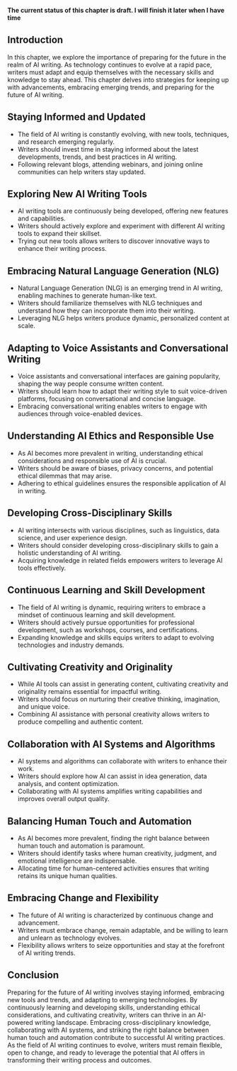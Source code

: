 **The current status of this chapter is draft. I will finish it later when I have time**

Introduction
------------

In this chapter, we explore the importance of preparing for the future in the realm of AI writing. As technology continues to evolve at a rapid pace, writers must adapt and equip themselves with the necessary skills and knowledge to stay ahead. This chapter delves into strategies for keeping up with advancements, embracing emerging trends, and preparing for the future of AI writing.

Staying Informed and Updated
----------------------------

* The field of AI writing is constantly evolving, with new tools, techniques, and research emerging regularly.
* Writers should invest time in staying informed about the latest developments, trends, and best practices in AI writing.
* Following relevant blogs, attending webinars, and joining online communities can help writers stay updated.

Exploring New AI Writing Tools
------------------------------

* AI writing tools are continuously being developed, offering new features and capabilities.
* Writers should actively explore and experiment with different AI writing tools to expand their skillset.
* Trying out new tools allows writers to discover innovative ways to enhance their writing process.

Embracing Natural Language Generation (NLG)
-------------------------------------------

* Natural Language Generation (NLG) is an emerging trend in AI writing, enabling machines to generate human-like text.
* Writers should familiarize themselves with NLG techniques and understand how they can incorporate them into their writing.
* Leveraging NLG helps writers produce dynamic, personalized content at scale.

Adapting to Voice Assistants and Conversational Writing
-------------------------------------------------------

* Voice assistants and conversational interfaces are gaining popularity, shaping the way people consume written content.
* Writers should learn how to adapt their writing style to suit voice-driven platforms, focusing on conversational and concise language.
* Embracing conversational writing enables writers to engage with audiences through voice-enabled devices.

Understanding AI Ethics and Responsible Use
-------------------------------------------

* As AI becomes more prevalent in writing, understanding ethical considerations and responsible use of AI is crucial.
* Writers should be aware of biases, privacy concerns, and potential ethical dilemmas that may arise.
* Adhering to ethical guidelines ensures the responsible application of AI in writing.

Developing Cross-Disciplinary Skills
------------------------------------

* AI writing intersects with various disciplines, such as linguistics, data science, and user experience design.
* Writers should consider developing cross-disciplinary skills to gain a holistic understanding of AI writing.
* Acquiring knowledge in related fields empowers writers to leverage AI tools effectively.

Continuous Learning and Skill Development
-----------------------------------------

* The field of AI writing is dynamic, requiring writers to embrace a mindset of continuous learning and skill development.
* Writers should actively pursue opportunities for professional development, such as workshops, courses, and certifications.
* Expanding knowledge and skills equips writers to adapt to evolving technologies and industry demands.

Cultivating Creativity and Originality
--------------------------------------

* While AI tools can assist in generating content, cultivating creativity and originality remains essential for impactful writing.
* Writers should focus on nurturing their creative thinking, imagination, and unique voice.
* Combining AI assistance with personal creativity allows writers to produce compelling and authentic content.

Collaboration with AI Systems and Algorithms
--------------------------------------------

* AI systems and algorithms can collaborate with writers to enhance their work.
* Writers should explore how AI can assist in idea generation, data analysis, and content optimization.
* Collaborating with AI systems amplifies writing capabilities and improves overall output quality.

Balancing Human Touch and Automation
------------------------------------

* As AI becomes more prevalent, finding the right balance between human touch and automation is paramount.
* Writers should identify tasks where human creativity, judgment, and emotional intelligence are indispensable.
* Allocating time for human-centered activities ensures that writing retains its unique human qualities.

Embracing Change and Flexibility
--------------------------------

* The future of AI writing is characterized by continuous change and advancement.
* Writers must embrace change, remain adaptable, and be willing to learn and unlearn as technology evolves.
* Flexibility allows writers to seize opportunities and stay at the forefront of AI writing trends.

Conclusion
----------

Preparing for the future of AI writing involves staying informed, embracing new tools and trends, and adapting to emerging technologies. By continuously learning and developing skills, understanding ethical considerations, and cultivating creativity, writers can thrive in an AI-powered writing landscape. Embracing cross-disciplinary knowledge, collaborating with AI systems, and striking the right balance between human touch and automation contribute to successful AI writing practices. As the field of AI writing continues to evolve, writers must remain flexible, open to change, and ready to leverage the potential that AI offers in transforming their writing process and outcomes.
